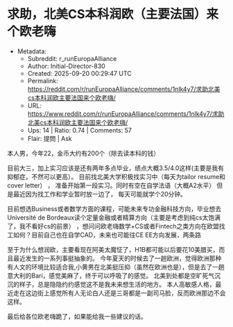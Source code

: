 # 求助，北美CS本科润欧（主要法国）来个欧老嗨

- Metadata:
  - Subreddit: r_runEuropaAlliance
  - Author: Initial-Director-830
  - Created: 2025-09-20 00:29:47 UTC
  - Permalink: https://reddit.com/r/runEuropaAlliance/comments/1nlk4y7/求助北美cs本科润欧主要法国来个欧老嗨/
  - URL: https://www.reddit.com/r/runEuropaAlliance/comments/1nlk4y7/求助北美cs本科润欧主要法国来个欧老嗨/
  - Ups: 14 | Ratio: 0.74 | Comments: 57
  - Flair: 提問 | Ask


本人男，今年22，金币大约有200个（除去读本科的钱）

目前大三，加上实习应该是还有两年多点毕业，绩点大概3.5/4.0这样(主要是我有抑郁症，不然可以更高）。
目前找北美大学积极找实习中（每天为tailor resume和cover letter） ，
准备开始第一段实习。同时有空在自学法语（大概A2水平）
但是最近因为找工作和学业暂时放一边了， 每天可能就学个20分钟。

目前想选Business或者数学方面的课程，可能未来专功金融科技方向，毕业想去Université
de
Bordeaux读个定量金融或者精算方向（主要是考虑到纯cs太饱满了，我不看好cs的前景）
，想问问欧老嗨数学+CS或者Fintech之类方向在欧盟找工如何？目前自己也在自学CAD，未来也可能往CE
EE方向发展，两条路

至于为什么想润欧，主要看现在阿美太魔怔了，H1B都可能以后要花10美腊买，而且最近发生的一系列事挺抽象的。
今年夏天的时候去了一趟欧洲，觉得欧洲那种有人文的环境比较适合我,小黄男在北美挺压抑（虽然在欧洲也是），但是去了一趟意大利的Bari，感觉美麻了，终于可以呼吸了的感觉。
北美到处都是空旷死气沉沉的样子，总是隐隐约约感觉这不是我未来想生活的地方。
本人高敏感人格，最近走在这边街上感觉所有人无论白人还是三哥都是一副司马脸，反而欧洲那边不会这样。

最后给各位欧老嗨跪了，如果能给我一些建议的话。

